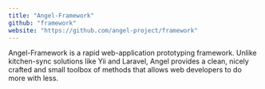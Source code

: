 ```yaml
---
title: "Angel-Framework"
github: "framework"
website: "https://github.com/angel-project/framework"
---
```


Angel-Framework is a rapid web-application prototyping framework. Unlike kitchen-sync solutions like Yii and Laravel, Angel provides a clean, nicely crafted and small toolbox of methods that allows web developers to do more with less.
